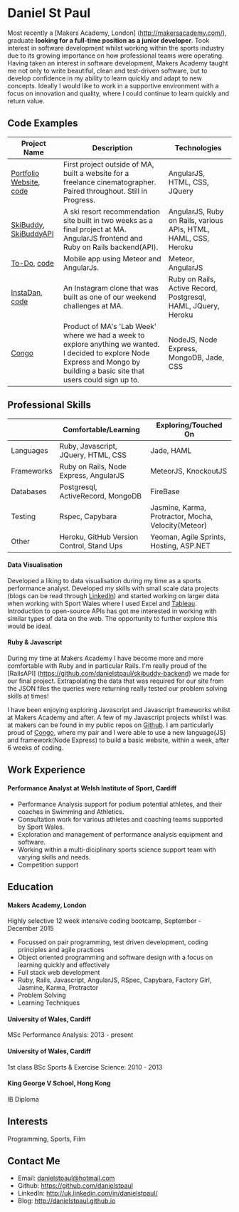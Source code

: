 Daniel St Paul
================

Most recently a [Makers Academy, London] (http://makersacademy.com/), graduate **looking for a full-time position as a junior developer**. Took interest in software development whilst working within the sports industry due to its growing importance on how professional teams were operating. Having taken an interest in software development, Makers Academy taught me not only to write beautiful, clean and test-driven software, but to develop confidence in my ability to learn quickly and adapt to new concepts. Ideally I would like to work in a supportive environment with a focus on innovation and quality, where I could continue to learn quickly and return value.  

<!-- You can read more from me on my [blog](http://danielstpaul.github.io/), and don't forget to checkout my [website](https://github.com/danielstpaul/). -->

Code Examples
-------------
|Project Name | Description | Technologies |
|-------------|-------------|--------------|
|[Portfolio Website](http://edwardstpaul.com/), [code](https://github.com/danielstpaul/edstpaul_website)|First project outside of MA, built a website for a freelance cinematographer. Paired throughout. Still in Progress.|AngularJS, HTML, CSS, JQuery|
|[SkiBuddy](https://github.com/danielstpaul/SkiBuddy), [SkiBuddyAPI](https://github.com/danielstpaul/skibuddy-backend)|A ski resort recommendation site built in two weeks as a final project at MA. AngularJS frontend and Ruby on Rails backend(API).|AngularJS, Ruby on Rails, various APIs, HTML, HAML, CSS, Heroku|
|[To-Do](http://danstpaultodo.meteor.com/), [code](https://github.com/danielstpaul/todo_challenge)|Mobile app using Meteor and AngularJs.|Meteor, AngularJS|
|[InstaDan](https://instadan.herokuapp.com/), [code](https://github.com/danielstpaul/instagram-challenge)| An Instagram clone that was built as one of our weekend challenges at MA.|Ruby on Rails, Active Record, Postgresql, HAML, JQuery, Heroku|
|[Congo](https://github.com/danielstpaul/example_node_express_website)|Product of MA's 'Lab Week' where we had a week to explore anything we wanted. I decided to explore Node Express and Mongo by building a basic site that users could sign up to.|NodeJS, Node Express, MongoDB, Jade, CSS|

Professional Skills
---------------------------------
| | Comfortable/Learning | Exploring/Touched On |
|-------------|-------------|--------------|
|Languages|Ruby, Javascript, JQuery, HTML, CSS |Jade, HAML |
|Frameworks|Ruby on Rails, Node Express, AngularJS |MeteorJS, KnockoutJS |
|Databases|Postgresql, ActiveRecord, MongoDB |FireBase |
|Testing|Rspec, Capybara |Jasmine, Karma, Protractor, Mocha, Velocity(Meteor) |
|Other|Heroku, GitHub Version Control, Stand Ups |Yeoman, Agile Sprints, Hosting, ASP.NET |

#### Data Visualisation
Developed a liking to data visualisation during my time as a sports performance analyst. Developed my skills with small scale data projects (blogs can be read through [LinkedIn](http://uk.linkedin.com/in/danielstpaul/)) and started working on larger data when working with Sport Wales where I used Excel and [Tableau](http://www.tableau.com/).
Introduction to open-source APIs has got me interested in working with similar types of data on the web. The opportunity to further explore this would be ideal.

#### Ruby & Javascript
During my time at Makers Academy I have become more and more comfortable with Ruby and in particular Rails. I'm really proud of the [RailsAPI] (https://github.com/danielstpaul/skibuddy-backend) we made for our final project. Extrapolating the data that was required for our site from the JSON files the queries were returning really tested our problem solving skills at times!

I have been enjoying exploring Javascript and Javascript frameworks whilst at Makers Academy and after. A few of my Javascript projects whilst I was at makers can be found in my public repos on [Github](https://github.com/danielstpaul/). I am particularly proud of [Congo](https://github.com/danielstpaul/example_node_express_website), where my pair and I were able to use a new language(JS) and framework(Node Express) to build a basic website, within a week, after 6 weeks of coding.

Work Experience
---------------------------------
#### Performance Analyst at Welsh Institute of Sport, Cardiff
- Performance Analysis support for podium potential athletes, and their coaches in Swimming and Athletics.
- Consultation work for various athletes and coaching teams supported by Sport Wales.
- Exploration and management of performance analysis equipment and software.
- Working within a multi-diciplinary sports science support team with varying skills and needs.
- Competition support

Education
---------
#### Makers Academy, London
Highly selective 12 week intensive coding bootcamp, September - December 2015
- Focussed on pair programming, test driven development, coding principles and agile practices
- Object oriented programming and software design with a focus on learning quickly and effectively
- Full stack web development
- Ruby, Rails, Javascript, AngularJS, RSpec, Capybara, Factory Girl, Jasmine, Karma, Protractor
- Problem Solving
- Learning Techniques

#### University of Wales, Cardiff
MSc Performance Analysis: 2013 - present

#### University of Wales, Cardiff
1st class BSc Sports & Exercise Science: 2010 - 2013

#### King George V School, Hong Kong
IB Diploma

Interests
---------
Programming, Sports, Film

Contact Me
-------------
- Email: danielstpaul@hotmail.com
- Github: https://github.com/danielstpaul
- LinkedIn: http://uk.linkedin.com/in/danielstpaul/
- Blog: http://danielstpaul.github.io
